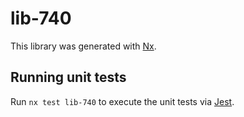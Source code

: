 # lib-740

This library was generated with [Nx](https://nx.dev).

## Running unit tests

Run `nx test lib-740` to execute the unit tests via [Jest](https://jestjs.io).
